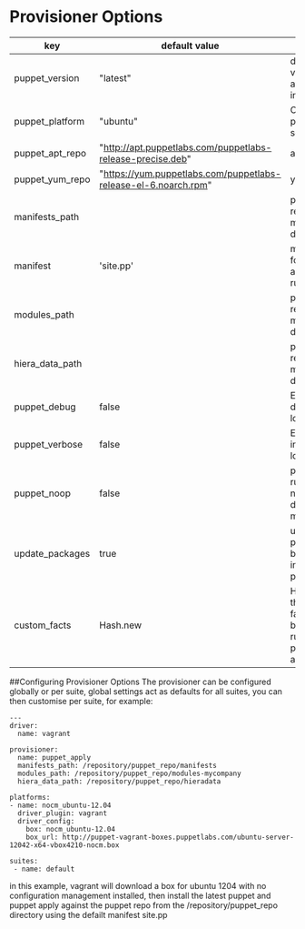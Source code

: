 
# Provisioner Options

key | default value | Notes
----|---------------|--------
puppet_version | "latest"| desired version, affects apt installs
puppet_platform | "ubuntu"| OS platform of server 
puppet_apt_repo | "http://apt.puppetlabs.com/puppetlabs-release-precise.deb"| apt repo
puppet_yum_repo | "https://yum.puppetlabs.com/puppetlabs-release-el-6.noarch.rpm"| yum repo
manifests_path | | puppet repo manifests directory
manifest | 'site.pp' | manifest for puppet apply to run
modules_path | | puppet repo manifests directory
hiera_data_path | | puppet repo manifests directory
puppet_debug| false| Enable full debugging logging
puppet_verbose| false| Extra information logging
puppet_noop| false| puppet runs in a no-op or dry-run mode
update_packages| true| update OS packages before installing puppet
custom_facts| Hash.new | Hash to set the puppet facts before running puppet apply

##Configuring Provisioner Options
The provisioner can be configured globally or per suite, global settings act as defaults for all suites, you can then customise per suite, for example:

    ---
    driver:
      name: vagrant

    provisioner:
      name: puppet_apply
      manifests_path: /repository/puppet_repo/manifests
      modules_path: /repository/puppet_repo/modules-mycompany
      hiera_data_path: /repository/puppet_repo/hieradata

    platforms:
    - name: nocm_ubuntu-12.04
      driver_plugin: vagrant
      driver_config:
        box: nocm_ubuntu-12.04
        box_url: http://puppet-vagrant-boxes.puppetlabs.com/ubuntu-server-12042-x64-vbox4210-nocm.box

    suites:
     - name: default


in this example, vagrant will download a box for ubuntu 1204 with no configuration management installed, then install the latest puppet and puppet apply against the puppet repo from the /repository/puppet_repo directory using the defailt manifest site.pp
